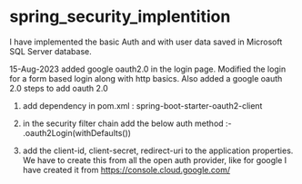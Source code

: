 # spring_security_implentition
I have implemented the basic Auth and with user data saved in Microsoft SQL Server database.

15-Aug-2023
added google oauth2.0 in the login page.
Modified the login for a form based login along with http basics.
Also added a google oauth 2.0
steps to add oauth 2.0
1. add dependency in pom.xml : 
   	spring-boot-starter-oauth2-client

2. in the security filter chain add the below auth method :- 
   .oauth2Login(withDefaults())

3. add the client-id, client-secret, redirect-uri to the application properties. We have to create this from all the open auth provider, like for google I have created it from 			https://console.cloud.google.com/
